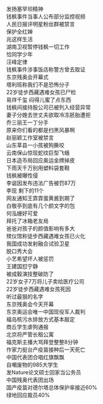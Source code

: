 发扬塞罕坝精神  
钱枫事件当事人公布部分监控视频  
人民日报评明星粉丝群被禁言  
保护全红婵  
兆这样生活  
湖南卫视暂停钱枫一切工作  
恰同学少年  
汪峰定律  
钱枫事件涉事饭店称警方曾去取证  
东京残奥会开幕式  
塔利班称我们不是恐怖分子  
22岁徒步西藏遇难女孩已尸检  
易烊千玺 闷得儿蜜了点东西  
钱枫间接持股公司已被列入经营异常  
妻子分娩去世丈夫欲取冷冻胚胎遭拒  
乔三丽王一丁分手  
原来你们看的都是扫黑风暴啊  
赵丽颖工作室被禁言  
山东莘县一小孩被狗撕咬  
云南保山惊现蛇纹巨型飞蛾  
日本造币局回应奥运金牌掉皮  
下雨天千万别用塑料袋套鞋  
钱枫被曝性侵  
李诞因发布违法广告被罚87万  
李现 剩下的11个  
网友通知王霏霏蛋黄酱到期了  
白敬亭到底有几个颜文字的包  
何泓姗好可爱  
拜托了冰箱老友局  
爸爸对孩子的颜值影响有多大  
殡仪馆称徒步西藏遇难女孩已火化  
我国成功发射融合试验卫星  
脱口秀大会  
小艺希望坏人被惩罚  
王建国怼宁静  
被成毅演技整破防了  
22岁女子7万将儿子卖给医疗公司  
22岁徒步西藏遇难女孩死因  
听过最狠的名字  
东京残奥会今天开幕  
东京奥运会唯一中国现役军人裁判  
福岛核污水排放方式基本敲定  
商丘学生虐狗通报  
北京将严管长租公寓  
福克斯主播大骂拜登整整8分钟  
作家力挺台产疫苗接种后一天死亡  
中国代表团合唱红旗飘飘  
自嘲废物的985大学生  
发Nature论文硕士回家当公务员  
中国残奥代表团出场  
国产疫苗对德尔塔总体保护率接近60%  
绿地回应裁员40%  
